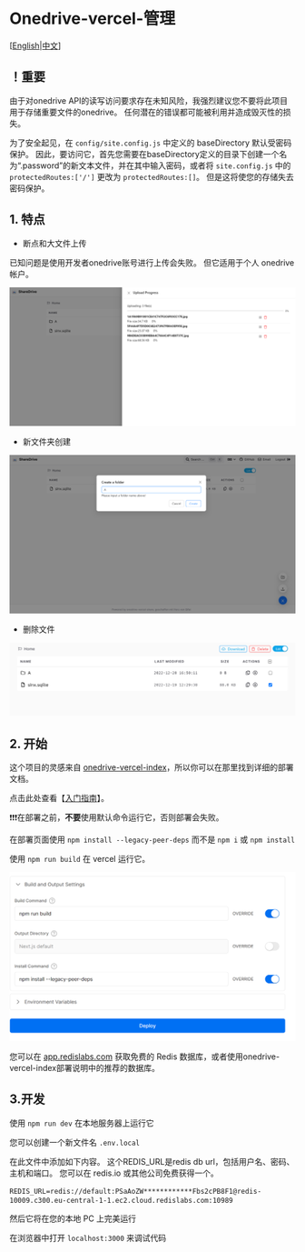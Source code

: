 # Onedrive-vercel-管理

[[English](README.md)|[中文](README_CN.md)]

## ！重要

由于对onedrive API的读写访问要求存在未知风险，我强烈建议您不要将此项目用于存储重要文件的onedrive。 任何潜在的错误都可能被利用并造成毁灭性的损失。

为了安全起见，在 `config/site.config.js` 中定义的 baseDirectory 默认受密码保护。 因此，要访问它，首先您需要在baseDirectory定义的目录下创建一个名为“.password”的新文本文件，并在其中输入密码，或者将 `site.config.js` 中的 `protectedRoutes:['/']` 更改为 `protectedRoutes:[]`。 但是这将使您的存储失去密码保护。

## 1. 特点

- 断点和大文件上传

已知问题是使用开发者onedrive账号进行上传会失败。 但它适用于个人 onedrive 帐户。

![1671551482036](image/README/1671551482036.png)

- 新文件夹创建

![1671551391526](image/README/1671551391526.png)

- 删除文件

![1671551433504](image\README\1671551433504.png)

## 2. 开始

这个项目的灵感来自 [onedrive-vercel-index](https://github.com/spencerwooo/onedrive-vercel-index)，所以你可以在那里找到详细的部署文档。

点击此处查看【[入门指南](https://ovi.swo.moe/zh/docs/getting-started)】。

❗❗❗在部署之前，**不要**使用默认命令运行它，否则部署会失败。

在部署页面使用 `npm install --legacy-peer-deps` 而不是 `npm i` 或 `npm install`

使用 `npm run build` 在 vercel 运行它。

![1671554527703](image/README/1671554527703.png)

您可以在 [app.redislabs.com](app.redislabs.com) 获取免费的 Redis 数据库，或者使用onedrive-vercel-index部署说明中的推荐的数据库。

## 3.开发

使用 `npm run dev` 在本地服务器上运行它

您可以创建一个新文件名 `.env.local`

在此文件中添加如下内容。 这个REDIS_URL是redis db url，包括用户名、密码、主机和端口。 您可以在 redis.io 或其他公司免费获得一个。

```
REDIS_URL=redis://default:PSaAoZW************Fbs2cPB8F1@redis-10009.c300.eu-central-1-1.ec2.cloud.redislabs.com:10989
```

然后它将在您的本地 PC 上完美运行

在浏览器中打开 `localhost:3000` 来调试代码
